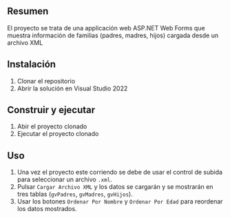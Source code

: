 
Resumen
-------
El proyecto se trata de una applicación web ASP.NET Web Forms que muestra información de familias (padres, madres, hijos) cargada desde un archivo XML

Instalación
-----------
1. Clonar el repositorio
2. Abrir la solución en Visual Studio 2022

Construir y ejecutar
--------------------
1. Abir el proyecto clonado
2. Ejecutar el proyecto clonado

Uso
---
1. Una vez el proyecto este corriendo se debe de usar el control de subida para seleccionar un archivo `.xml`.
2. Pulsar `Cargar Archivo XML` y los datos se cargarán y se mostrarán en tres tablas (`gvPadres`, `gvMadres`, `gvHijos`).
3. Usar los botones `Ordenar Por Nombre` y `Ordenar Por Edad` para reordenar los datos mostrados.

